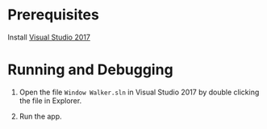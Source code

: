 # Prerequisites 

Install [Visual Studio 2017](https://www.visualstudio.com/thank-you-downloading-visual-studio/?sku=Community&rel=15)

# Running and Debugging

1. Open the file `Window Walker.sln` in Visual Studio 2017 by double clicking the file in Explorer.

2. Run the app.